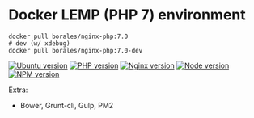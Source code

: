 # Docker LEMP (PHP 7) environment

```
docker pull borales/nginx-php:7.0
# dev (w/ xdebug)
docker pull borales/nginx-php:7.0-dev
```

[![Ubuntu version](https://img.shields.io/badge/Ubuntu-16.04-blue.svg)]()
[![PHP version](https://img.shields.io/badge/PHP-7.0.11-blue.svg)]()
[![Nginx version](https://img.shields.io/badge/NGINX-1.11.4-blue.svg)]()
[![Node version](https://img.shields.io/badge/Node-6.7.0-blue.svg)]()
[![NPM version](https://img.shields.io/badge/NPM-3.10.3-blue.svg)]()

Extra:

- Bower, Grunt-cli, Gulp, PM2
